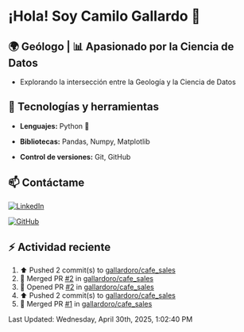 # ¡Hola! Soy Camilo Gallardo 👋

## 🌍 Geólogo | 📊 Apasionado por la Ciencia de Datos

- Explorando la intersección entre la Geología y la Ciencia de Datos

## 🚀 Tecnologías y herramientas  

- **Lenguajes:** Python 🐍 

- **Bibliotecas:** Pandas, Numpy, Matplotlib 

- **Control de versiones:** Git, GitHub  

## 📫 Contáctame  

[![LinkedIn](https://img.shields.io/badge/LinkedIn-Perfil-blue?logo=linkedin)](www.linkedin.com/in/luis-camilo-gallardo-rojas-8b61332a7)  

[![GitHub](https://img.shields.io/badge/GitHub-Perfil-black?logo=github)](https://github.com/gallardoro)  


## :zap: Actividad reciente
<!--RECENT_ACTIVITY:start-->
1. ⬆️ Pushed 2 commit(s) to [gallardoro/cafe_sales](https://github.com/gallardoro/cafe_sales)<br>
2. 🎉 Merged PR [#2](https://github.com/gallardoro/cafe_sales/pull/2) in [gallardoro/cafe_sales](https://github.com/gallardoro/cafe_sales)<br>
3. 💪 Opened PR [#2](https://github.com/gallardoro/cafe_sales/pull/2) in [gallardoro/cafe_sales](https://github.com/gallardoro/cafe_sales)<br>
4. ⬆️ Pushed 2 commit(s) to [gallardoro/cafe_sales](https://github.com/gallardoro/cafe_sales)<br>
5. 🎉 Merged PR [#1](https://github.com/gallardoro/cafe_sales/pull/1) in [gallardoro/cafe_sales](https://github.com/gallardoro/cafe_sales)<br>
<!--RECENT_ACTIVITY:end-->
<!--RECENT_ACTIVITY:last_update-->
Last Updated: Wednesday, April 30th, 2025, 1:02:40 PM
<!--RECENT_ACTIVITY:last_update_end-->
